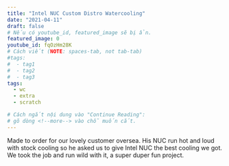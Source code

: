 ```yaml
---
title: "Intel NUC Custom Distro Watercooling"
date: "2021-04-11"
draft: false
# Nếu có youtube_id, featured_image sẽ bị ẩn.
featured_image: 0
youtube_id: fqOzHm28K
# Cách viết (NOTE: spaces-tab, not tab-tab)
#tags:
#  - tag1
#  - tag2
#  - tag3
tags:
  - wc
  - extra
  - scratch

# Cách ngắt nội dung vào "Continue Reading":
# gõ dòng <!--more--> vào chỗ muốn cắt.
---
```


Made to order for our lovely customer oversea. His NUC run hot and loud with stock cooling so he asked us to give Intel NUC the best cooling we got. We took the job and run wild with it, a super duper fun project.